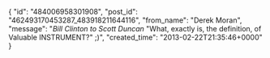  {
   "id": "484006958301908",
   "post_id": "462493170453287_483918211644116",
   "from_name": "Derek Moran",
   "message": "*Bill Clinton to Scott Duncan*  \"What, exactly is, the definition, of Valuable INSTRUMENT?\" ;)",
   "created_time": "2013-02-22T21:35:46+0000"
 }
